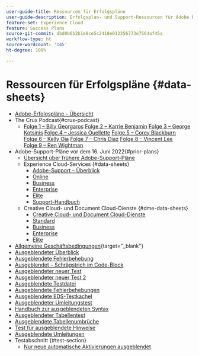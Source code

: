 ```yaml
---
user-guide-title: Ressourcen für Erfolgspläne
user-guide-description: Erfolgsplan- und Support-Ressourcen für Adobe Experience Cloud und Adobe Experience Platform.
feature-set: Experience Cloud
feature: Success Plans
source-git-commit: dbd0b6b2b1e8ce5c2418e012356773e7564af45a
workflow-type: ht
source-wordcount: '145'
ht-degree: 100%

---
```



# Ressourcen für Erfolgspläne {#data-sheets}

+ [Adobe-Erfolgspläne – Übersicht](overview.md)
+ The Crux Podcast{#crux-podcast}
   + [Folge 1 – Billy Georgaros](episode1.md)
     [Folge 2 – Karrie Benjamin](episode2.md)
     [Folge 3 – George Kotsinis](episode3.md)
     [Folge.4 – Jessica Ouellette](episode4.md)
     [Folge.5 – Corey Blackburn](episode5.md)
     [Folge 6 – Kelly Oja](episode6.md)
     [Folge 7 – Chris Diaz](episode7.md)
     [Folge 8 – Vincent Lee](episode8.md)
     [Folge 9 – Ren Wightman](episode9.md)
+ Adobe-Support-Pläne vor dem 16. Juni 2022{#prior-plans}
   + [Übersicht über frühere Adobe-Support-Pläne](overview-prior-plans.md)
   + Experience Cloud-Services {#data-sheets}
      + [Adobe-Support – Überblick](dx-overview.md)
      + [Online](online.md)
      + [Business](business.md)
      + [Enterprise](enterprise.md)
      + [Elite](elite.md)
      + [Support-Handbuch](support-guide.md)
   + Creative Cloud- und Document Cloud-Dienste {#dme-data-sheets}
      + [Creative Cloud- und Document Cloud-Dienste](dme-overview.md)
      + [Standard](dme-standard.md)
      + [Business](dme-business.md)
      + [Enterprise](dme-enterprise.md)
      + [Elite](dme-elite.md)
+ [Allgemeine Geschäftsbedingungen](https://helpx.adobe.com/de/support/programs/support-policies-terms-conditions.html){target="_blank"}
+ [Ausgeblendeter Überblick](hidden-overview.md)
+ [Ausgeblendete Fehlerbehebung](hidden-trouble.md)
+ [Ausgeblendet – Schrägstrich im Code-Block](hidden/slashes-in-code-blocks.md)
+ [Ausgeblendeter neuer Test](hidden-new-test.md)
+ [Ausgeblendeter neuer Test 2](hidden-new-test-2.md)
+ [Ausgeblendete Testdatei](hidden-test.md)
+ [Ausgeblendete Fehlerbehebungen](hidden/bug-fixes.md)
+ [Ausgeblendete EDS-Testkachel](hidden/test-page.md)
+ [Ausgeblendeter Umleitungstest](hidden/test-redirection.md)
+ [Handbuch zur ausgeblendeten Syntax](hidden/syntax-style-guide.md)
+ [Ausgeblendeter Tabellentest](hidden/tables.md)
+ [Ausgeblendete Tabellenumbrüche](hidden/table-breaks.md)
+ [Test für ausgeblendete Hinweise](hidden/note-test.md)
+ [Ausgeblendete Umleitungen](hidden/redirect-tests.md)
+ Testabschnitt {#test-section}
   + [Nur neue automatische Aktivierungen ausgeblendet](hidden/autoactivate.md)

<!--
+ [Hidden Lakshay test](hidden-lakshay-test.md)

+ [Hidden table breaks](hidden/table-breaks.md)


Articles must be added to this TOC file in order to render.

Use this list format to specify links to articles and section headings that expand and collapse in the left rail of the user guide.

An article link CANNOT be used as a section heading.
-->
